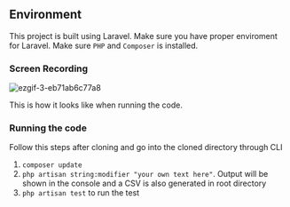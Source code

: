 ## Environment
This project is built using Laravel. Make sure you have proper enviroment for Laravel. Make sure `PHP` and `Composer` is installed.

### Screen Recording

![ezgif-3-eb71ab6c77a8](https://user-images.githubusercontent.com/24792201/85596449-4fd85900-b67c-11ea-86c1-dc164c3834df.gif)

This is how it looks like when running the code.

### Running the code
Follow this steps after cloning and go into the cloned directory through CLI
1. `composer update`
1. `php artisan string:modifier "your own text here"`. Output will be shown in the console and a CSV is also generated in root directory
1. `php artisan test` to run the test